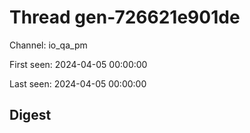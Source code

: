 # Thread gen-726621e901de
Channel: io_qa_pm

First seen: 2024-04-05 00:00:00

Last seen: 2024-04-05 00:00:00

## Digest


